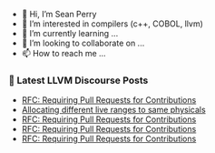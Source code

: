 - 👋 Hi, I’m Sean Perry
- 👀 I’m interested in compilers (c++, COBOL, llvm)
- 🌱 I’m currently learning ...
- 💞️ I’m looking to collaborate on ...
- 📫 How to reach me ...

<!---
s66perry/s66perry is a ✨ special ✨ repository because its `README.md` (this file) appears on your GitHub profile.
You can click the Preview link to take a look at your changes.
--->
### 📕 Latest LLVM Discourse Posts

<!-- DISCOURSE-LLVM:START -->
- [RFC: Requiring Pull Requests for Contributions](https://discourse.llvm.org/t/rfc-requiring-pull-requests-for-contributions/78609#post_10)
- [Allocating different live ranges to same physicals](https://discourse.llvm.org/t/allocating-different-live-ranges-to-same-physicals/78535#post_4)
- [RFC: Requiring Pull Requests for Contributions](https://discourse.llvm.org/t/rfc-requiring-pull-requests-for-contributions/78609#post_9)
- [RFC: Requiring Pull Requests for Contributions](https://discourse.llvm.org/t/rfc-requiring-pull-requests-for-contributions/78609#post_8)
- [RFC: Requiring Pull Requests for Contributions](https://discourse.llvm.org/t/rfc-requiring-pull-requests-for-contributions/78609#post_7)
<!-- DISCOURSE-LLVM:END -->
